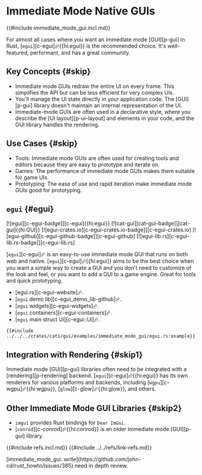 # Immediate Mode Native GUIs

{{#include immediate_mode_gui.incl.md}}

For almost all cases where you want an immediate mode [GUI][p-gui] in Rust, [`egui`][c-egui]⮳{{hi:egui}} is the recommended choice. It's well-featured, performant, and has a great community.

## Key Concepts {#skip}

- Immediate mode GUIs redraw the entire UI on every frame. This simplifies the API but can be less efficient for very complex UIs.
- You'll manage the UI state directly in your application code. The [GUI][p-gui] library doesn't maintain an internal representation of the UI.
- Immediate-mode GUIs are often used in a declarative style, where you describe the [UI layout][p-ui-layout] and elements in your code, and the GUI library handles the rendering.

## Use Cases {#skip}

- Tools: Immediate mode GUIs are often used for creating tools and editors because they are easy to prototype and iterate on.
- Games: The performance of immediate mode GUIs makes them suitable for game UIs.
- Prototyping: The ease of use and rapid iteration make immediate mode GUIs good for prototyping.

## `egui` {#egui}

[![egui][c-egui-badge]][c-egui]{{hi:egui}} [![cat-gui][cat-gui-badge]][cat-gui]{{hi:GUI}}
[![egui-crates.io][c-egui-crates.io-badge]][c-egui-crates.io]
[![egui-github][c-egui-github-badge]][c-egui-github]
[![egui-lib.rs][c-egui-lib.rs-badge]][c-egui-lib.rs]

[`egui`][c-egui]⮳ is an easy-to-use immediate mode GUI that runs on both web and native. [`egui`][c-egui]⮳{{hi:egui}} aims to be the best choice when you want a simple way to create a GUI and you don't need to customize of the look and feel, or you want to add a GUI to a game engine. Great for tools and quick prototyping.

- [egui.rs][c-egui-website]⮳.
- [`egui` demo lib][c-egui_demo_lib-github]⮳.
- [`egui` widgets][c-egui-widgets]⮳.
- [`egui` containers][c-egui-containers]⮳.
- [`egui` main struct Ui][c-egui::Ui]⮳.

```rust,editable
{{#include ../../../crates/cats/gui/examples/immediate_mode_gui/egui.rs:example}}
```

## Integration with Rendering {#skip1}

Immediate mode [GUI][p-gui] libraries often need to be integrated with a [rendering][p-rendering] backend. [`egui`][c-egui]⮳{{hi:egui}} has its own renderers for various platforms and backends, including [`wgpu`][c-wgpu]⮳{{hi:wgpu}}, [`glow`][c-glow]⮳{{hi:glow}}, and others.

## Other Immediate Mode GUI Libraries {#skip2}

- `imgui` provides Rust bindings for `Dear ImGui`.
- [`conrod`][c-conrod]⮳{{hi:conrod}} is an older immediate mode [GUI][p-gui] library.

{{#include refs.incl.md}}
{{#include ../../refs/link-refs.md}}

<div class="hidden">
[immediate_mode_gui: write](https://github.com/john-cd/rust_howto/issues/385)
need in depth review.
</div>
